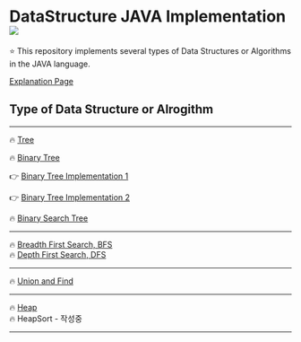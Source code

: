 # DataStructure JAVA Implementation <img src = "https://img.shields.io/badge/JAVA-007396?style=for-the-badge&logo=java&logoColor=white">

:star: This repository implements several types of Data Structures or Algorithms in the JAVA language. 

[Explanation Page](https://lunareclipse000.wordpress.com/category/%ed%94%84%eb%a1%9c%ea%b7%b8%eb%9e%98%eb%b0%8d-%ec%8a%a4%ed%84%b0%eb%94%94/%ec%9e%90%eb%a3%8c%ea%b5%ac%ec%a1%b0/)

## Type of Data Structure or Alrogithm

-----

:fire: [Tree](https://lunareclipse000.wordpress.com/2024/01/23/tree/)

:fire: [Binary Tree](https://lunareclipse000.wordpress.com/2024/01/26/binary-tree/)

  :point_right: [Binary Tree Implementation 1](https://lunareclipse000.wordpress.com/2024/01/27/binary-tree-%ea%b5%ac%ed%98%84java/)

  :point_right: [Binary Tree Implementation 2](https://lunareclipse000.wordpress.com/2024/01/27/binary-tree-%ea%b5%ac%ed%98%84java-2/)

:fire: [Binary Search Tree](https://lunareclipse000.wordpress.com/2024/02/03/binary-search-treejava/)

-----

:fire: [Breadth First Search, BFS](https://lunareclipse000.wordpress.com/2024/01/28/bfsbreadth-first-search/)  
:fire: [Depth First Search, DFS](https://lunareclipse000.wordpress.com/2024/01/29/dfsdepth-first-search/)

-----

:fire: [Union and Find](https://lunareclipse000.wordpress.com/2024/02/09/union-finddisjoint-set-algorithm-java/)

-----

:fire: [Heap](https://lunareclipse000.wordpress.com/2024/03/01/java-heap/)  
:fire: HeapSort - 작성중

-----
